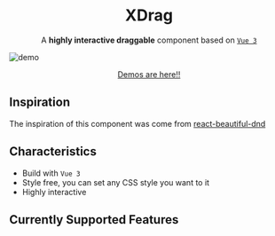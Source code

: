 <h1 align="center">XDrag</h1>
<p align="center">A <strong>highly interactive draggable</strong> component based on <code><a href="https://v3.vuejs.org/">Vue 3</a></code></p>

![demo](./src/assets/demo.gif)
<p align="center"><a href="#">Demos are here!!</a></p>

## Inspiration
The inspiration of this component was come from [react-beautiful-dnd](https://github.com/atlassian/react-beautiful-dnd)

## Characteristics
* Build with `Vue 3`
* Style free, you can set any CSS style you want to it
* Highly interactive

## Currently Supported Features